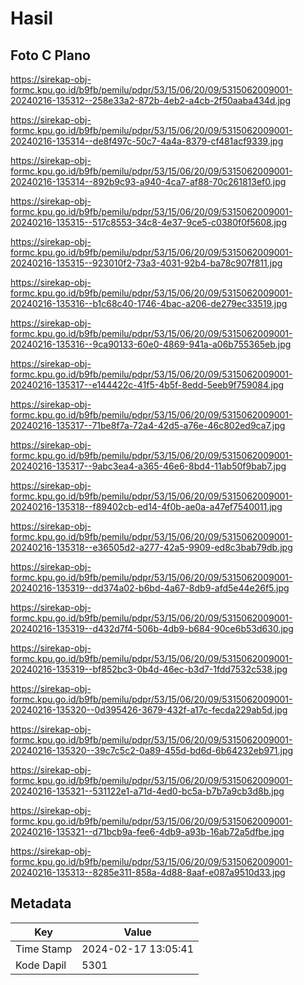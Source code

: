 # Hasil

## Foto C Plano

https://sirekap-obj-formc.kpu.go.id/b9fb/pemilu/pdpr/53/15/06/20/09/5315062009001-20240216-135312--258e33a2-872b-4eb2-a4cb-2f50aaba434d.jpg

https://sirekap-obj-formc.kpu.go.id/b9fb/pemilu/pdpr/53/15/06/20/09/5315062009001-20240216-135314--de8f497c-50c7-4a4a-8379-cf481acf9339.jpg

https://sirekap-obj-formc.kpu.go.id/b9fb/pemilu/pdpr/53/15/06/20/09/5315062009001-20240216-135314--892b9c93-a940-4ca7-af88-70c261813ef0.jpg

https://sirekap-obj-formc.kpu.go.id/b9fb/pemilu/pdpr/53/15/06/20/09/5315062009001-20240216-135315--517c8553-34c8-4e37-9ce5-c0380f0f5608.jpg

https://sirekap-obj-formc.kpu.go.id/b9fb/pemilu/pdpr/53/15/06/20/09/5315062009001-20240216-135315--923010f2-73a3-4031-92b4-ba78c907f811.jpg

https://sirekap-obj-formc.kpu.go.id/b9fb/pemilu/pdpr/53/15/06/20/09/5315062009001-20240216-135316--b1c68c40-1746-4bac-a206-de279ec33519.jpg

https://sirekap-obj-formc.kpu.go.id/b9fb/pemilu/pdpr/53/15/06/20/09/5315062009001-20240216-135316--9ca90133-60e0-4869-941a-a06b755365eb.jpg

https://sirekap-obj-formc.kpu.go.id/b9fb/pemilu/pdpr/53/15/06/20/09/5315062009001-20240216-135317--e144422c-41f5-4b5f-8edd-5eeb9f759084.jpg

https://sirekap-obj-formc.kpu.go.id/b9fb/pemilu/pdpr/53/15/06/20/09/5315062009001-20240216-135317--71be8f7a-72a4-42d5-a76e-46c802ed9ca7.jpg

https://sirekap-obj-formc.kpu.go.id/b9fb/pemilu/pdpr/53/15/06/20/09/5315062009001-20240216-135317--9abc3ea4-a365-46e6-8bd4-11ab50f9bab7.jpg

https://sirekap-obj-formc.kpu.go.id/b9fb/pemilu/pdpr/53/15/06/20/09/5315062009001-20240216-135318--f89402cb-ed14-4f0b-ae0a-a47ef7540011.jpg

https://sirekap-obj-formc.kpu.go.id/b9fb/pemilu/pdpr/53/15/06/20/09/5315062009001-20240216-135318--e36505d2-a277-42a5-9909-ed8c3bab79db.jpg

https://sirekap-obj-formc.kpu.go.id/b9fb/pemilu/pdpr/53/15/06/20/09/5315062009001-20240216-135319--dd374a02-b6bd-4a67-8db9-afd5e44e26f5.jpg

https://sirekap-obj-formc.kpu.go.id/b9fb/pemilu/pdpr/53/15/06/20/09/5315062009001-20240216-135319--d432d7f4-506b-4db9-b684-90ce6b53d630.jpg

https://sirekap-obj-formc.kpu.go.id/b9fb/pemilu/pdpr/53/15/06/20/09/5315062009001-20240216-135319--bf852bc3-0b4d-46ec-b3d7-1fdd7532c538.jpg

https://sirekap-obj-formc.kpu.go.id/b9fb/pemilu/pdpr/53/15/06/20/09/5315062009001-20240216-135320--0d395426-3679-432f-a17c-fecda229ab5d.jpg

https://sirekap-obj-formc.kpu.go.id/b9fb/pemilu/pdpr/53/15/06/20/09/5315062009001-20240216-135320--39c7c5c2-0a89-455d-bd6d-6b64232eb971.jpg

https://sirekap-obj-formc.kpu.go.id/b9fb/pemilu/pdpr/53/15/06/20/09/5315062009001-20240216-135321--531122e1-a71d-4ed0-bc5a-b7b7a9cb3d8b.jpg

https://sirekap-obj-formc.kpu.go.id/b9fb/pemilu/pdpr/53/15/06/20/09/5315062009001-20240216-135321--d71bcb9a-fee6-4db9-a93b-16ab72a5dfbe.jpg

https://sirekap-obj-formc.kpu.go.id/b9fb/pemilu/pdpr/53/15/06/20/09/5315062009001-20240216-135313--8285e311-858a-4d88-8aaf-e087a9510d33.jpg


## Metadata

| Key        | Value               |
| ---------- | ------------------- |
| Time Stamp | 2024-02-17 13:05:41 |
| Kode Dapil | 5301                |



